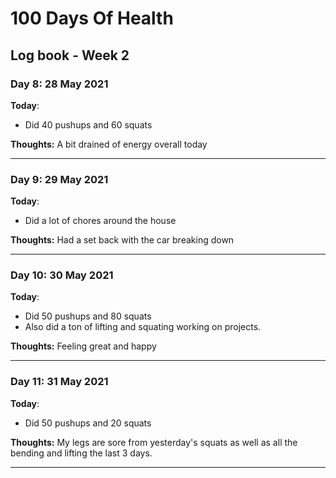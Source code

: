 # 100 Days Of Health

## Log book - Week 2

### Day 8: 28 May 2021

**Today**:

* Did 40 pushups and 60 squats

**Thoughts:** A bit drained of energy overall today

---

### Day 9: 29 May 2021

**Today**:

* Did a lot of chores around the house

**Thoughts:** Had a set back with the car breaking down

---

### Day 10: 30 May 2021

**Today**:

* Did 50 pushups and 80 squats
* Also did a ton of lifting and squating working on projects.

**Thoughts:** Feeling great and happy

---

### Day 11: 31 May 2021

**Today**:

* Did 50 pushups and 20 squats

**Thoughts:** My legs are sore from yesterday's squats as well as all the bending and lifting the last 3 days.

---

